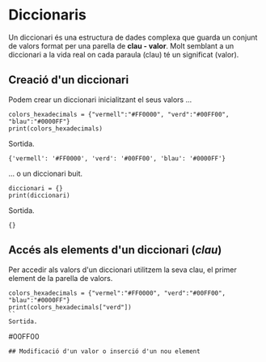 # Diccionaris
Un diccionari és una estructura de dades complexa que guarda un conjunt de valors format per una parella de **clau - valor**. Molt semblant a un diccionari a la vida real on cada paraula (clau) té un significat (valor).

## Creació d'un diccionari
Podem crear un diccionari inicialitzant el seus valors ...
```
colors_hexadecimals = {"vermell":"#FF0000", "verd":"#00FF00", "blau":"#0000FF"}
print(colors_hexadecimals)
```
Sortida.
```
{'vermell': '#FF0000', 'verd': '#00FF00', 'blau': '#0000FF'}
```
... o un diccionari buit.
```
diccionari = {}
print(diccionari)
```
Sortida.
```
{}
```
## Accés als elements d'un diccionari (*clau*)
Per accedir als valors d'un diccionari utilitzem la seva clau, el primer element de la parella de valors.
```
colors_hexadecimals = {"vermel":"#FF0000", "verd":"#00FF00", "blau":"#0000FF"}
print(colors_hexadecimals["verd"])
``
Sortida.
```
#00FF00
```
## Modificació d'un valor o inserció d'un nou element
